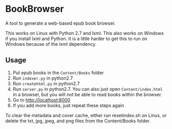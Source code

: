 # BookBrowser

A tool to generate a web-based epub book browser.

This works on Linux with Python 2.7 and lxml. This also works on Windows if you install lxml and Python. It is a little harder to get this to run on Windows because of the lxml dependency.

## Usage

1. Put epub books in the `Content/Books` folder
2. Run `indexer.py` in python2.7
3. Run `createhtml.py` in python2.7
4. Run `server.py` in python2.7. You can also just open `Content/index.html` in a browser, but you will not be able to read books within the browser.
5. Go to [http://localhost:8000](http://localhost:8000)
6. If you add more books, just repeat these steps again

To clear the metadata and cover cache, either run resetindex.sh on Linux, or delete the txt, jpg, jpeg, and png files from the Content/Books folder.
